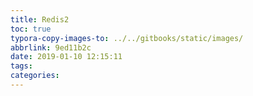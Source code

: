 ```yaml
---
title: Redis2
toc: true
typora-copy-images-to: ../../gitbooks/static/images/
abbrlink: 9ed11b2c
date: 2019-01-10 12:15:11
tags:
categories:
---
```

